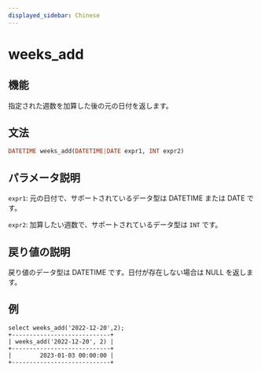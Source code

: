 ```yaml
---
displayed_sidebar: Chinese
---
```


# weeks_add

## 機能

指定された週数を加算した後の元の日付を返します。

## 文法

```Haskell
DATETIME weeks_add(DATETIME|DATE expr1, INT expr2)
```

## パラメータ説明

`expr1`: 元の日付で、サポートされているデータ型は DATETIME または DATE です。

`expr2`: 加算したい週数で、サポートされているデータ型は `INT` です。

## 戻り値の説明

戻り値のデータ型は DATETIME です。日付が存在しない場合は NULL を返します。

## 例

```Plain Text
select weeks_add('2022-12-20',2);
+----------------------------+
| weeks_add('2022-12-20', 2) |
+----------------------------+
|        2023-01-03 00:00:00 |
+----------------------------+
```
